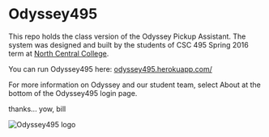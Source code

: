 # Odyssey495

This repo holds the class version of the Odyssey Pickup Assistant. The system was designed and built by the students of CSC 495 Spring 2016 term at [North Central College](http://www.noctrl.edu).

You can run Odyssey495 here: [odyssey495.herokuapp.com/](https://odyssey495.herokuapp.com/)

For more information on Odyssey and our student team, select About at the bottom of the Odyssey495 login page.

thanks... yow, bill

![Odyssey495 logo](https://odyssey495.herokuapp.com/assets/Odyssey_logo-31ee3cb0b593d97e74643a8b9a0618fbfefaa55345586c34b0a166fe0b73b3f9.png)
